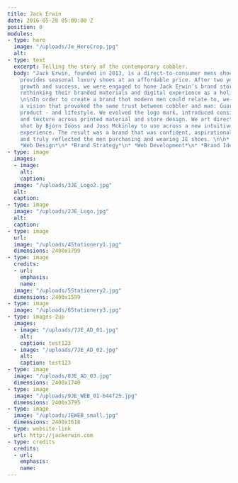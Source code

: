 ```yaml
---
title: Jack Erwin
date: 2016-05-28 05:00:00 Z
position: 0
modules:
- type: hero
  image: "/uploads/Je_HeroCrop.jpg"
  alt: 
- type: text
  excerpt: Telling the story of the contemporary cobbler.
  body: "Jack Erwin, founded in 2013, is a direct-to-consumer mens shoe brands that
    provides seasonal luxury shoes at an affordable price. After two years of quick
    growth and success, we were engaged to hone Jack Erwin’s brand story, which meant
    rethinking their branded materials and digital experience as a holistic system.
    \n\nIn order to create a brand that modern men could relate to, we needed to create
    a vision that provoked the same trust between cobbler and man: Guarantee quality,
    product - and lifestyle. We evolved the logo mark, introduced consistent color
    and texture across printed material and store design. We art directed campaigns
    shot by Bjorn Iooss and Joss Mckinley to use across a new intuitive e-commerce
    experience. The result was a brand that was confident, aspirational, understated,
    and truly reflected the men purchasing and wearing JE shoes. \n\n* *Art Direction*\n*
    *Web Design*\n* *Brand Strategy*\n* *Web Development*\n* *Brand Identity*\n"
- type: image
  images:
  - image: 
    alt: 
    caption: 
  image: "/uploads/3JE_Logo2.jpg"
  alt: 
  caption: 
- type: image
  image: "/uploads/2JE_Logo.jpg"
  alt: 
  caption: 
- type: image
  url: 
  image: "/uploads/4Stationery1.jpg"
  dimensions: 2400x1799
- type: image
  credits:
  - url: 
    emphasis: 
    name: 
  image: "/uploads/5Stationery2.jpg"
  dimensions: 2400x1599
- type: image
  image: "/uploads/6Stationery3.jpg"
- type: images-2up
  images:
  - image: "/uploads/7JE_AD_01.jpg"
    alt: 
    caption: test123
  - image: "/uploads/7JE_AD_02.jpg"
    alt: 
    caption: test123
- type: image
  image: "/uploads/8JE_AD_03.jpg"
  dimensions: 2400x1740
- type: image
  image: "/uploads/9JE_WEB_01-b44f25.jpg"
  dimensions: 2400x3795
- type: image
  image: "/uploads/JEWEB_small.jpg"
  dimensions: 2400x1618
- type: website-link
  url: http://jackerwin.com
- type: credits
  credits:
  - url: 
    emphasis: 
    name: 
---
```


